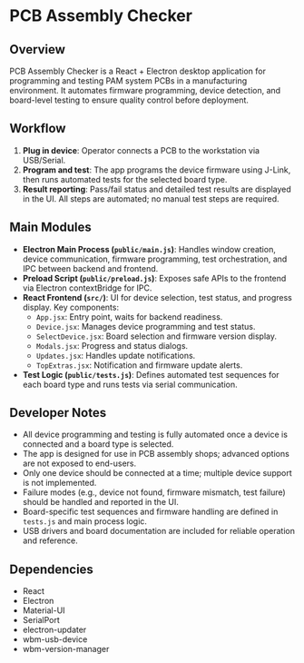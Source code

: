 
# PCB Assembly Checker

## Overview
PCB Assembly Checker is a React + Electron desktop application for programming and testing PAM system PCBs in a manufacturing environment. It automates firmware programming, device detection, and board-level testing to ensure quality control before deployment.

## Workflow
1. **Plug in device**: Operator connects a PCB to the workstation via USB/Serial.
2. **Program and test**: The app programs the device firmware using J-Link, then runs automated tests for the selected board type.
3. **Result reporting**: Pass/fail status and detailed test results are displayed in the UI. All steps are automated; no manual test steps are required.

## Main Modules
- **Electron Main Process (`public/main.js`)**: Handles window creation, device communication, firmware programming, test orchestration, and IPC between backend and frontend.
- **Preload Script (`public/preload.js`)**: Exposes safe APIs to the frontend via Electron contextBridge for IPC.
- **React Frontend (`src/`)**: UI for device selection, test status, and progress display. Key components:
	- `App.jsx`: Entry point, waits for backend readiness.
	- `Device.jsx`: Manages device programming and test status.
	- `SelectDevice.jsx`: Board selection and firmware version display.
	- `Modals.jsx`: Progress and status dialogs.
	- `Updates.jsx`: Handles update notifications.
	- `TopExtras.jsx`: Notification and firmware update alerts.
- **Test Logic (`public/tests.js`)**: Defines automated test sequences for each board type and runs tests via serial communication.

## Developer Notes
- All device programming and testing is fully automated once a device is connected and a board type is selected.
- The app is designed for use in PCB assembly shops; advanced options are not exposed to end-users.
- Only one device should be connected at a time; multiple device support is not implemented.
- Failure modes (e.g., device not found, firmware mismatch, test failure) should be handled and reported in the UI.
- Board-specific test sequences and firmware handling are defined in `tests.js` and main process logic.
- USB drivers and board documentation are included for reliable operation and reference.

## Dependencies
- React
- Electron
- Material-UI
- SerialPort
- electron-updater
- wbm-usb-device
- wbm-version-manager